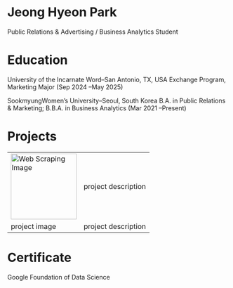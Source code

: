 # Jeong Hyeon Park
Public Relations & Advertising / Business Analytics Student

# Education
University of the Incarnate Word–San Antonio, TX, USA
Exchange Program, Marketing Major (Sep 2024 –May 2025)

SookmyungWomen’s University–Seoul, South Korea
B.A. in Public Relations & Marketing; B.B.A. in Business Analytics (Mar 2021 –Present)


<h1>Projects</h1>
<table>
  <tr>
    <td> <img scr = 'https://monashdatafluency.github.io/python-web-scraping/images/request.png' alt = 'Web Scraping Image' width = '150'> </td> 
    <td>project description</td>
  </tr>
  <tr>
    <td> project image </td> <td>project description</td>
  </tr>
</table>

# Certificate
Google Foundation of Data Science
